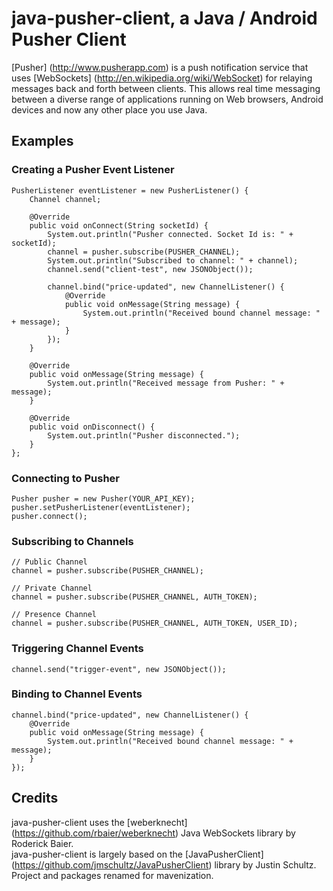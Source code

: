 # java-pusher-client, a Java / Android Pusher Client

[Pusher] (http://www.pusherapp.com) is a push notification service that uses [WebSockets] (http://en.wikipedia.org/wiki/WebSocket) for relaying messages back and forth between clients.  This allows real time messaging between a diverse range of applications running on Web browsers, Android devices and now any other place you use Java.

## Examples
### Creating a Pusher Event Listener
	PusherListener eventListener = new PusherListener() {  
		Channel channel;
		
		@Override
		public void onConnect(String socketId) {
			System.out.println("Pusher connected. Socket Id is: " + socketId);
			channel = pusher.subscribe(PUSHER_CHANNEL);
			System.out.println("Subscribed to channel: " + channel);
			channel.send("client-test", new JSONObject());
			
			channel.bind("price-updated", new ChannelListener() {
				@Override
				public void onMessage(String message) {
					System.out.println("Received bound channel message: " + message);
				}
			});
		}
	
		@Override
		public void onMessage(String message) {
			System.out.println("Received message from Pusher: " + message);
		}
	
		@Override
		public void onDisconnect() {
			System.out.println("Pusher disconnected.");
		}
	};
### Connecting to Pusher
	Pusher pusher = new Pusher(YOUR_API_KEY);   
	pusher.setPusherListener(eventListener);
	pusher.connect();  
### Subscribing to Channels
	// Public Channel
	channel = pusher.subscribe(PUSHER_CHANNEL);  
	
	// Private Channel
	channel = pusher.subscribe(PUSHER_CHANNEL, AUTH_TOKEN);  
	
	// Presence Channel
	channel = pusher.subscribe(PUSHER_CHANNEL, AUTH_TOKEN, USER_ID);  	
### Triggering Channel Events
	channel.send("trigger-event", new JSONObject()); 
### Binding to Channel Events
	channel.bind("price-updated", new ChannelListener() {  
		@Override  
		public void onMessage(String message) {  
			System.out.println("Received bound channel message: " + message);  
		}  
	});  
## Credits
java-pusher-client uses the [weberknecht] (https://github.com/rbaier/weberknecht) Java WebSockets library by Roderick Baier.  
java-pusher-client is largely based on the [JavaPusherClient] (https://github.com/jmschultz/JavaPusherClient) library by Justin Schultz.  Project and packages renamed for mavenization.
